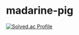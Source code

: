 # madarine-pig

[![Solved.ac Profile](http://mazassumnida.wtf/api/v2/generate_badge?boj=thdms5591)](https://solved.ac/thdms5591/)  
